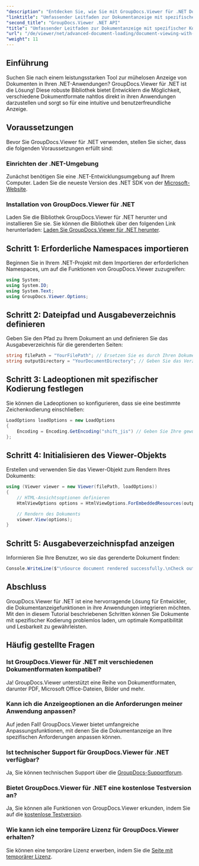 ```yaml
---
"description": "Entdecken Sie, wie Sie mit GroupDocs.Viewer für .NET Dokumentanzeigefunktionen in Ihre .NET-Anwendungen integrieren. Diese ausführliche Anleitung führt Sie durch die Installation, Einrichtung und Darstellung verschiedener Dokumentformate."
"linktitle": "Umfassender Leitfaden zur Dokumentanzeige mit spezifischer Kodierung"
"second_title": "GroupDocs.Viewer .NET API"
"title": "Umfassender Leitfaden zur Dokumentanzeige mit spezifischer Kodierung"
"url": "/de/viewer/net/advanced-document-loading/document-viewing-with-specific-encoding/"
"weight": 11
---
```


## Einführung

Suchen Sie nach einem leistungsstarken Tool zur mühelosen Anzeige von Dokumenten in Ihren .NET-Anwendungen? GroupDocs.Viewer für .NET ist die Lösung! Diese robuste Bibliothek bietet Entwicklern die Möglichkeit, verschiedene Dokumentformate nahtlos direkt in ihren Anwendungen darzustellen und sorgt so für eine intuitive und benutzerfreundliche Anzeige.

## Voraussetzungen

Bevor Sie GroupDocs.Viewer für .NET verwenden, stellen Sie sicher, dass die folgenden Voraussetzungen erfüllt sind:

### Einrichten der .NET-Umgebung

Zunächst benötigen Sie eine .NET-Entwicklungsumgebung auf Ihrem Computer. Laden Sie die neueste Version des .NET SDK von der [Microsoft-Website](https://dotnet.microsoft.com/download).

### Installation von GroupDocs.Viewer für .NET

Laden Sie die Bibliothek GroupDocs.Viewer für .NET herunter und installieren Sie sie. Sie können die Bibliothek über den folgenden Link herunterladen: [Laden Sie GroupDocs.Viewer für .NET herunter](https://releases.groupdocs.com/viewer/net/).

## Schritt 1: Erforderliche Namespaces importieren

Beginnen Sie in Ihrem .NET-Projekt mit dem Importieren der erforderlichen Namespaces, um auf die Funktionen von GroupDocs.Viewer zuzugreifen:

```csharp
using System;
using System.IO;
using System.Text;
using GroupDocs.Viewer.Options;
```

## Schritt 2: Dateipfad und Ausgabeverzeichnis definieren

Geben Sie den Pfad zu Ihrem Dokument an und definieren Sie das Ausgabeverzeichnis für die gerenderten Seiten:

```csharp
string filePath = "YourFilePath"; // Ersetzen Sie es durch Ihren Dokumentpfad
string outputDirectory = "YourDocumentDirectory"; // Geben Sie das Verzeichnis für die Ausgabe an
```

## Schritt 3: Ladeoptionen mit spezifischer Kodierung festlegen

Sie können die Ladeoptionen so konfigurieren, dass sie eine bestimmte Zeichenkodierung einschließen:

```csharp
LoadOptions loadOptions = new LoadOptions
{
    Encoding = Encoding.GetEncoding("shift_jis") // Geben Sie Ihre gewünschte Kodierung an
};
```

## Schritt 4: Initialisieren des Viewer-Objekts

Erstellen und verwenden Sie das Viewer-Objekt zum Rendern Ihres Dokuments:

```csharp
using (Viewer viewer = new Viewer(filePath, loadOptions))
{
    // HTML-Ansichtsoptionen definieren
    HtmlViewOptions options = HtmlViewOptions.ForEmbeddedResources(outputDirectory + "/page-{0}.html");

    // Rendern des Dokuments
    viewer.View(options);
}
```

## Schritt 5: Ausgabeverzeichnispfad anzeigen

Informieren Sie Ihre Benutzer, wo sie das gerenderte Dokument finden:

```csharp
Console.WriteLine($"\nSource document rendered successfully.\nCheck output in {outputDirectory}.");
```

## Abschluss

GroupDocs.Viewer für .NET ist eine hervorragende Lösung für Entwickler, die Dokumentanzeigefunktionen in ihre Anwendungen integrieren möchten. Mit den in diesem Tutorial beschriebenen Schritten können Sie Dokumente mit spezifischer Kodierung problemlos laden, um optimale Kompatibilität und Lesbarkeit zu gewährleisten.

## Häufig gestellte Fragen

### Ist GroupDocs.Viewer für .NET mit verschiedenen Dokumentformaten kompatibel?
Ja! GroupDocs.Viewer unterstützt eine Reihe von Dokumentformaten, darunter PDF, Microsoft Office-Dateien, Bilder und mehr.

### Kann ich die Anzeigeoptionen an die Anforderungen meiner Anwendung anpassen?
Auf jeden Fall! GroupDocs.Viewer bietet umfangreiche Anpassungsfunktionen, mit denen Sie die Dokumentanzeige an Ihre spezifischen Anforderungen anpassen können.

### Ist technischer Support für GroupDocs.Viewer für .NET verfügbar?
Ja, Sie können technischen Support über die [GroupDocs-Supportforum](https://forum.groupdocs.com/c/viewer/9).

### Bietet GroupDocs.Viewer für .NET eine kostenlose Testversion an?
Ja, Sie können alle Funktionen von GroupDocs.Viewer erkunden, indem Sie auf die [kostenlose Testversion](https://releases.groupdocs.com/).

### Wie kann ich eine temporäre Lizenz für GroupDocs.Viewer erhalten?
Sie können eine temporäre Lizenz erwerben, indem Sie die [Seite mit temporärer Lizenz](https://purchase.groupdocs.com/temporary-license/).